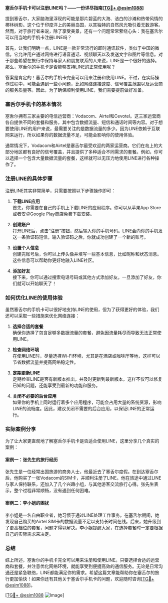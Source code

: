**塞舌尔手机卡可以注册LINE吗？——一份详尽指南[[TG💪+ @esim1088](https://t.me/s/esim1088)]**

提到塞舌尔，大家脑海里浮现的可能是那片碧蓝的大海、洁白的沙滩和热带风情的椰林树影。这个位于印度洋上的美丽岛国，以其独特的自然风光吸引着无数游客。然而，对于旅行者来说，除了享受美景，还有一个问题常常萦绕心头：我在塞舌尔可以用当地的手机卡注册LINE吗？

首先，让我们明确一点，LINE是一款非常流行的即时通讯软件，类似于中国的微信。它允许用户通过网络进行语音通话、视频聊天以及发送文字和图片等信息。对于那些希望在旅行中保持与家人和朋友联系的人来说，LINE是一个很好的选择。那么，塞舌尔的手机卡是否能够支持LINE的正常使用呢？

答案是肯定的！塞舌尔的手机卡完全可以用来注册和使用LINE。不过，在实际操作过程中，可能会遇到一些小问题，比如网络连接速度、信号覆盖范围以及运营商的服务质量等。因此，为了确保顺利使用LINE，我们需要提前做好准备。

### 塞舌尔手机卡的基本情况

塞舌尔拥有三家主要的电信运营商：Vodacom、Airtel和Cevotel。这三家运营商各自提供不同的套餐和服务，其中包含数据流量、短信和通话时间等内容。对于想要使用LINE的用户来说，最需要关注的是数据流量的多少。因为LINE依赖于互联网来运行，所以如果你的数据流量不足，可能会影响你的使用体验。

通常情况下，Vodacom和Airtel是塞舌尔最受欢迎的两家运营商。它们在岛上的大部分地区都有良好的信号覆盖，并且提供了多种适合不同需求的套餐。例如，你可以选择一个包含大量数据流量的套餐，这样就可以无压力地使用LINE进行各种操作了。

### 注册LINE的具体步骤

注册LINE其实非常简单，只需要按照以下步骤操作即可：

1. **下载LINE应用**  
   首先，你需要在自己的手机上下载LINE的应用程序。你可以从苹果App Store或者安卓Google Play商店免费下载安装。

2. **创建账户**  
   打开LINE后，点击“注册”按钮，然后输入你的手机号码。LINE会向你的手机发送一条验证码短信，输入验证码之后，你就成功创建了一个新的账号。

3. **设置个人信息**  
   创建完账号后，你可以上传头像并填写一些基本信息，比如昵称和状态消息。这些信息可以帮助你更好地融入LINE社区。

4. **添加好友**  
   接下来，你可以通过搜索电话号码或其他方式添加好友。一旦添加了好友，你们就可以开始聊天了！

### 如何优化LINE的使用体验

虽然塞舌尔的手机卡可以很好地支持LINE的使用，但为了获得更好的体验，我们还可以采取一些措施来优化网络连接：

1. **选择合适的套餐**  
   确保你选择了包含足够多数据流量的套餐，避免因流量耗尽而导致无法正常使用LINE。

2. **检查网络环境**  
   在使用LINE时，尽量选择Wi-Fi环境，尤其是在酒店或咖啡厅等地，这样可以节省数据流量并提高网络稳定性。

3. **定期更新LINE**  
   定期检查LINE是否有新版本推出，并及时更新到最新版本。这样不仅可以修复已知的问题，还能享受到最新的功能和服务。

4. **关闭不必要的后台应用**  
   如果你的手机上同时运行着多个应用程序，可能会占用大量的系统资源，影响LINE的流畅度。因此，建议关闭不需要的后台应用，以保证LINE的正常运行。

### 实际案例分享

为了让大家更直观地了解塞舌尔手机卡是否适合使用LINE，这里分享几个真实的案例：

#### 案例一：张先生的旅行经历  
张先生是一位经常出国旅游的商务人士，他最近去了塞舌尔度假。在到达塞舌尔后，他购买了一张Vodacom的SIM卡，并顺利注册了LINE。他在旅途中通过LINE与家人保持联系，还加入了几个兴趣小组，与其他游客交流旅行心得。张先生表示，整个过程非常顺畅，没有遇到任何困难。

#### 案例二：李小姐的困扰  
李小姐是一名自由职业者，她习惯于通过LINE处理工作事务。在塞舌尔期间，她发现自己购买的Airtel SIM卡的数据流量不足以支持长时间在线。后来，她升级到了更高档位的套餐，问题才得以解决。李小姐提醒大家，在选择套餐时一定要根据自己的实际需求来决定。

### 总结

综上所述，塞舌尔的手机卡完全可以用来注册和使用LINE。只要选择合适的运营商和套餐，并注意优化网络环境，就能享受到便捷高效的通信服务。无论是日常沟通还是紧急联络，LINE都能满足你的需求。希望这篇文章能帮助你在塞舌尔的旅行更加愉快！如果你还有其他关于塞舌尔手机卡的问题，欢迎随时咨询[[TG💪+ @esim1088](https://t.me/s/esim1088)]。

[[TG💪+ @esim1088](https://t.me/s/esim1088) ![Image](https://i.postimg.cc/4NQfJmqS/Snipaste-2025-05-13-00-14-12.png)]